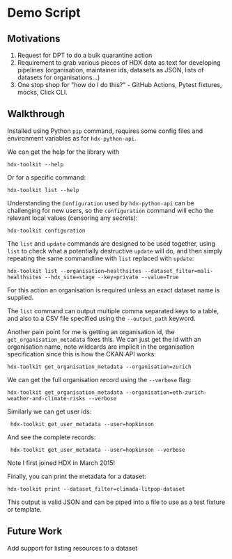 # Demo Script

## Motivations

1. Request for DPT to do a bulk quarantine action
2. Requirement to grab various pieces of HDX data as text for developing pipelines (organisation, maintainer ids, datasets as JSON, lists of datasets for organisations...)
3. One stop shop for "how do I do this?" - GitHub Actions, Pytest fixtures, mocks, Click CLI.

## Walkthrough

Installed using Python `pip` command, requires some config files and environment variables as for `hdx-python-api`.

We can get the help for the library with

```
hdx-toolkit --help
```

Or for a specific command:
```
hdx-toolkit list --help
```

Understanding the `Configuration` used by `hdx-python-api` can be challenging for new users, so the `configuration` command will echo the relevant local values (censoring any secrets):

```
hdx-toolkit configuration
```

The `list` and `update` commands are designed to be used together, using `list` to check what a potentially destructive `update` will do, and then simply repeating the same commandline with `list` replaced with `update`:

```
hdx-toolkit list --organisation=healthsites --dataset_filter=mali-healthsites --hdx_site=stage --key=private --value=True
```

For this action an organisation is required unless an exact dataset name is supplied.

The `list` command can output multiple comma separated keys to a table, and also to a CSV file specified using the `--output_path` keyword.

Another pain point for me is getting an organisation id, the `get_organisation_metadata` fixes
this. We can just get the id with an organisation name, note wildcards are implicit in the organisation specification since this is how the CKAN API works:

```
hdx-toolkit get_organisation_metadata --organisation=zurich
```

We can get the full organisation record using the `--verbose` flag:

```
hdx-toolkit get_organisation_metadata --organisation=eth-zurich-weather-and-climate-risks --verbose
```

Similarly we can get user ids:

```
 hdx-toolkit get_user_metadata --user=hopkinson
```

And see the complete records:

```
 hdx-toolkit get_user_metadata --user=hopkinson --verbose
```

Note I first joined HDX in March 2015!

Finally, you can print the metadata for a dataset:

```
hdx-toolkit print --dataset_filter=climada-litpop-dataset
```

This output is valid JSON and can be piped into a file to use as a test fixture or template.

## Future Work

Add support for listing resources to a dataset